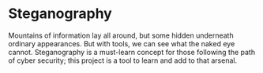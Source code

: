 # Steganography

Mountains of information lay all around, but some hidden underneath ordinary appearances. But with tools, we can see what the naked eye cannot. Steganography is a must-learn concept for those following the path of cyber security; this project is a tool to learn and add to that arsenal.